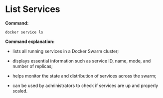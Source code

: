 # List Services

**Command:**

```commandline
docker service ls
```

**Command explanation:**

* lists all running services in a Docker Swarm cluster;
* displays essential information such as service ID, name, mode, and number of replicas;
* helps monitor the state and distribution of services across the swarm;


* can be used by administrators to check if services are up and properly scaled.
